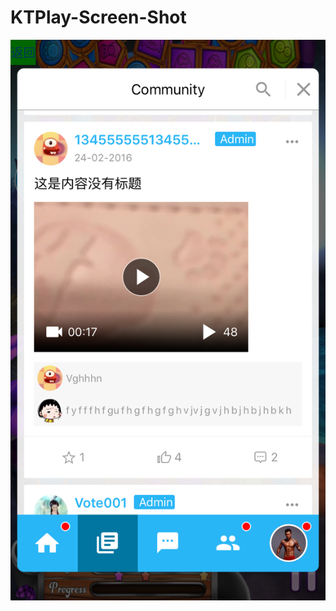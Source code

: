 # KTPlay-Screen-Shot
![screen](https://github.com/MessageDream/KTPlay-Screen-Shot/blob/master/Simulator%20Screen%20Shot%202016%E5%B9%B43%E6%9C%883%E6%97%A5%20%E4%B8%8A%E5%8D%8811.09.51.png)
